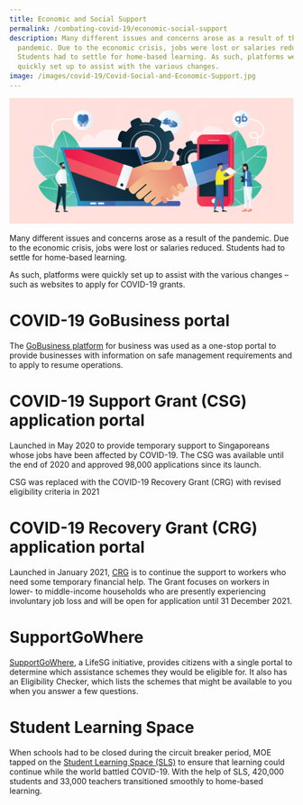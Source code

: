 ```yaml
---
title: Economic and Social Support
permalink: /combating-covid-19/economic-social-support
description: Many different issues and concerns arose as a result of the
  pandemic. Due to the economic crisis, jobs were lost or salaries reduced.
  Students had to settle for home-based learning. As such, platforms were
  quickly set up to assist with the various changes.
image: /images/covid-19/Covid-Social-and-Economic-Support.jpg
---
```

![Economic and Social Support](/images/covid-19/Covid-Social-and-Economic-Support.jpg)

Many different issues and concerns arose as a result of the pandemic. Due to the economic crisis, jobs were lost or salaries reduced. Students had to settle for home-based learning.

As such, platforms were quickly set up to assist with the various changes – such as websites to apply for COVID-19 grants.

# COVID-19 GoBusiness portal

The [GoBusiness platform](https://covid.gobusiness.gov.sg/) for business was used as a one-stop portal to provide businesses with information on safe management requirements and to apply to resume operations.

# COVID-19 Support Grant (CSG) application portal

Launched in May 2020 to provide temporary support to Singaporeans whose jobs have been affected by COVID-19. The CSG was available until the end of 2020 and approved 98,000 applications since its launch.

CSG was replaced with the COVID-19 Recovery Grant (CRG) with revised eligibility criteria in 2021

# COVID-19 Recovery Grant (CRG) application portal

Launched in January 2021, [CRG](https://msf-csg.gov.sg/preinstruction/crg) is to continue the support to workers who need some temporary financial help. The Grant focuses on workers in lower- to middle-income households who are presently experiencing involuntary job loss and will be open for application until 31 December 2021.

# SupportGoWhere 

[SupportGoWhere](https://supportgowhere.life.gov.sg/), a LifeSG initiative, provides citizens with a single portal to determine which assistance schemes they would be eligible for. It also has an Eligibility Checker, which lists the schemes that might be available to you when you answer a few questions.

# Student Learning Space

When schools had to be closed during the circuit breaker period, MOE tapped on the [Student Learning Space (SLS)](https://www.moe.gov.sg/education-in-sg/student-learning-space) to ensure that learning could continue while the world battled COVID-19. With the help of SLS, 420,000 students and 33,000 teachers transitioned smoothly to home-based learning.